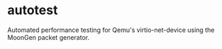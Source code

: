 # autotest
Automated performance testing for Qemu's virtio-net-device using the MoonGen packet generator.
